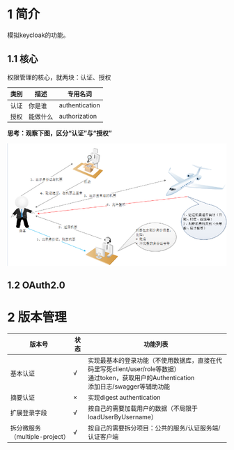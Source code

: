 # 1 简介

模拟keycloak的功能。

## 1.1 核心

权限管理的核心，就两块：认证、授权

| 类别 | 描述     | 专用名词       |
| ---- | -------- | -------------- |
| 认证 | 你是谁   | authentication |
| 授权 | 能做什么 | authorization  |

**思考：观察下图，区分“认证”与“授权”**

![1531126909071](./docs/images/1531126909071.png)

## 1.2 OAuth2.0



# 2 版本管理

| 版本号 | 状态 | 功能列表                                                     |
| ------ | ---- | ------------------------------------------------------------ |
| 基本认证 | √    | 实现最基本的登录功能（不使用数据库，直接在代码里写死client/user/role等数据） <br/>通过token，获取用户的Authentication <br/>添加日志/swagger等辅助功能 |
| 摘要认证 | ×    | 实现digest authentication                                    |
| 扩展登录字段 |   √   |   按自己的需要加载用户的数据（不局限于loadUserByUsername）                                                           |
|拆分微服务（multiple-project）| √ | 按自己的需要拆分项目：公共的服务/认证服务端/认证客户端 |












